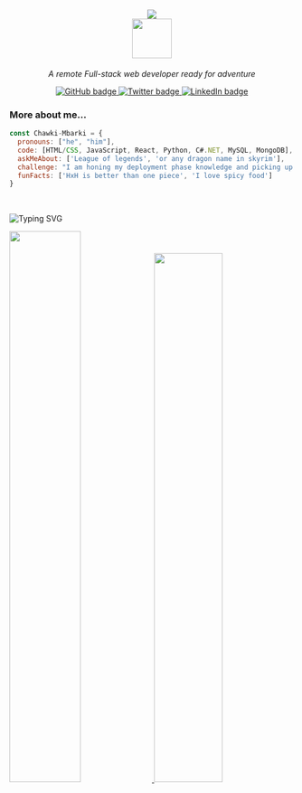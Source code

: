 <h1 align="center">
  <a href="https://git.io/typing-svg">
    <img src="https://readme-typing-svg.herokuapp.com/?lines=This+is+Chawki+Mbarki+;Nice+to+meet+you+%F0%9F%91%8B&center=true&size=30">
  </a>
  <br><img src="https://media.giphy.com/media/26Fxy3Iz1ari8oytO/giphy.gif" width="70">
</h1>
<p align="center"><em>A remote Full-stack web developer ready for adventure</em></p>
<p align="center">
  <a href="https://github.com/Chawki-Mbarki">
    <img src="https://img.shields.io/badge/GitHub-100000?style=for-the-badge&logo=github&logoColor=white" alt="GitHub badge" />
  </a>
  <a href="https://twitter.com/Chawki__Mbarki">
    <img src="https://img.shields.io/badge/Twitter-1DA1F2?style=for-the-badge&logo=twitter&logoColor=white" alt="Twitter badge" />
  </a>
  <a href="https://www.linkedin.com/in/chawki-mbarki-a77546202/">
    <img src="https://img.shields.io/badge/LinkedIn-0077B5?style=for-the-badge&logo=linkedin&logoColor=white" alt="LinkedIn badge" />
  </a>
</p>


### More about me...  

```javascript
const Chawki-Mbarki = {
  pronouns: ["he", "him"],
  code: [HTML/CSS, JavaScript, React, Python, C#.NET, MySQL, MongoDB],
  askMeAbout: ['League of legends', 'or any dragon name in skyrim'],
  challenge: "I am honing my deployment phase knowledge and picking up Ruby",
  funFacts: ['HxH is better than one piece', 'I love spicy food']
}
```
<br>

![Typing SVG](https://readme-typing-svg.herokuapp.com?font=DynaPuff&+Code&weight=60&size=15&pause=0&color=010405&vCenter=true&width=500&height=22&lines=learning+is+like+sailing+against+the+tide!)
<div>
    <a href="#">
        <img width="50%" src="https://github-readme-stats.vercel.app/api?username=Chawki-Mbarki&show_icons=true&theme=flag-india&bg_color=0000&count_private=true&hide_border=true">
    </a>
    <a href="#">
        <img width="49%" src="https://github-readme-streak-stats.herokuapp.com/?user=Chawki-Mbarki&theme=flag-india&background=0000&hide_border=true"
        >
    </a>
</div>
